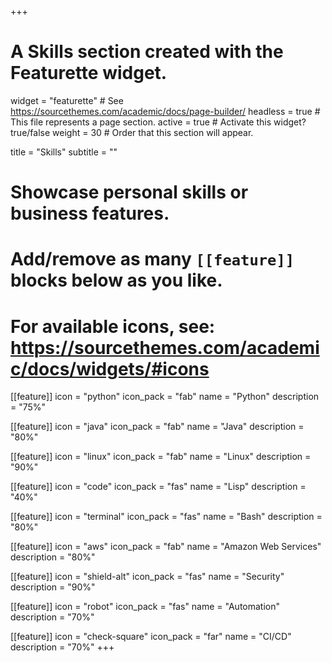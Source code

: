 +++
# A Skills section created with the Featurette widget.
widget = "featurette"  # See https://sourcethemes.com/academic/docs/page-builder/
headless = true  # This file represents a page section.
active = true  # Activate this widget? true/false
weight = 30  # Order that this section will appear.

title = "Skills"
subtitle = ""

# Showcase personal skills or business features.
# 
# Add/remove as many `[[feature]]` blocks below as you like.
# 
# For available icons, see: https://sourcethemes.com/academic/docs/widgets/#icons

[[feature]]
  icon = "python"
  icon_pack = "fab"
  name = "Python"
  description = "75%"

[[feature]]
  icon = "java"
  icon_pack = "fab"
  name = "Java"
  description = "80%"

[[feature]]
  icon = "linux"
  icon_pack = "fab"
  name = "Linux"
  description = "90%"

[[feature]]
  icon = "code"
  icon_pack = "fas"
  name = "Lisp"
  description = "40%"

[[feature]]
  icon = "terminal"
  icon_pack = "fas"
  name = "Bash"
  description = "80%"

[[feature]]
  icon = "aws"
  icon_pack = "fab"
  name = "Amazon Web Services"
  description = "80%"

[[feature]]
  icon = "shield-alt"
  icon_pack = "fas"
  name = "Security"
  description = "90%"

[[feature]]
  icon = "robot"
  icon_pack = "fas"
  name = "Automation"
  description = "70%"

[[feature]]
  icon = "check-square"
  icon_pack = "far"
  name = "CI/CD"
  description = "70%"
+++
